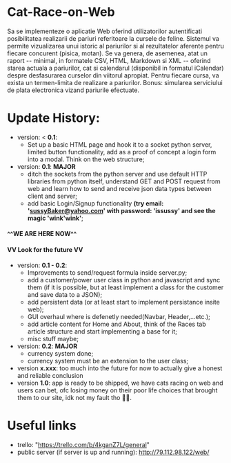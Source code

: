 # Cat-Race-on-Web
Sa se implementeze o aplicatie Web oferind utilizatorilor autentificati posibilitatea realizarii de pariuri referitoare la cursele de feline. Sistemul va permite vizualizarea unui istoric al pariurilor si al rezultatelor aferente pentru fiecare concurent (pisica, motan). Se va genera, de asemenea, atat un raport -- minimal, in formatele CSV, HTML, Markdown si XML -- oferind starea actuala a pariurilor, cat si calendarul (disponibil in formatul iCalendar) despre desfasurarea curselor din viitorul apropiat. Pentru fiecare cursa, va exista un termen-limita de realizare a pariurilor. Bonus: simularea serviciului de plata electronica vizand pariurile efectuate.

# Update History:
- version: < __0.1__: 
  - Set up a basic HTML page and hook it to a socket python server, limited button functionality, add as a proof of concept a login form into a modal. Think on the web structure;
- version: __0.1__: **MAJOR**
  - ditch the sockets from the python server and use default HTTP libraries from python itself, understand GET and POST request from web and learn how to send and receive json data types between client and server;
  - add basic Login/Signup functionality **(try email: 'sussyBaker@yahoo.com' with password: 'issussy' and see the magic 'wink'wink'**;
#### ^^WE ARE HERE NOW^^
#### VV Look for the future VV
- version: __0.1 - 0.2__: 
  - Improvements to send/request formula inside server.py;
  - add a customer/power user class in python and javascript and sync them (if it is possible, but at least implement a class for the customer and save data to a JSON);
  - add persistent data (or at least start to implement persistance insite web);
  - GUI overhaul where is defenetly needed(Navbar, Header,...etc.);
  - add article content for Home and About, think of the Races tab article structure and start implementing a base for it;
  - misc stuff maybe;
- version: __0.2__: **MAJOR**
  - currency system done;
  - currency system must be an extension to the user class;
- version __x.xxx__: too much into the future for now to actually give a honest and reliable conclusion
- version __1.0__: app is ready to be shipped, we have cats racing on web and users can bet, ofc losing money on their poor life choices that brought them to our site, idk not my fault tho 🤷‍♂️.

# Useful links
- trello: "https://trello.com/b/4kganZ7L/general"
- public server (if server is up and running): http://79.112.98.122/web/
